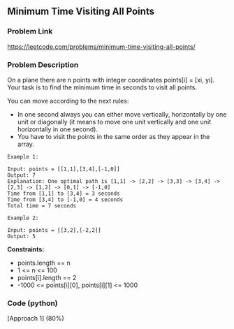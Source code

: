 ## Minimum Time Visiting All Points

### Problem Link

https://leetcode.com/problems/minimum-time-visiting-all-points/

### Problem Description 

On a plane there are n points with integer coordinates points[i] = [xi, yi]. Your task is to find the minimum time in seconds to visit all points.

You can move according to the next rules:

* In one second always you can either move vertically, horizontally by one unit or diagonally (it means to move one unit vertically and one unit horizontally in one second).
* You have to visit the points in the same order as they appear in the array.

```
Example 1:

Input: points = [[1,1],[3,4],[-1,0]]
Output: 7
Explanation: One optimal path is [1,1] -> [2,2] -> [3,3] -> [3,4] -> [2,3] -> [1,2] -> [0,1] -> [-1,0]   
Time from [1,1] to [3,4] = 3 seconds 
Time from [3,4] to [-1,0] = 4 seconds
Total time = 7 seconds

```

```
Example 2:

Input: points = [[3,2],[-2,2]]
Output: 5

```

**Constraints:**

* points.length == n
* 1 <= n <= 100
* points[i].length == 2
* -1000 <= points[i][0], points[i][1] <= 1000

### Code (python)

[Approach 1] (80%) 

```python

```